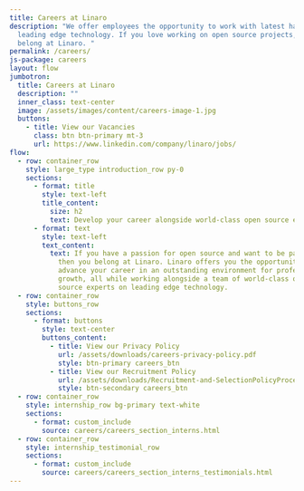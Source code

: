 ```yaml
---
title: Careers at Linaro
description: "We offer employees the opportunity to work with latest hardware &
  leading edge technology. If you love working on open source projects, then you
  belong at Linaro. "
permalink: /careers/
js-package: careers
layout: flow
jumbotron:
  title: Careers at Linaro
  description: ""
  inner_class: text-center
  image: /assets/images/content/careers-image-1.jpg
  buttons:
    - title: View our Vacancies
      class: btn btn-primary mt-3
      url: https://www.linkedin.com/company/linaro/jobs/
flow:
  - row: container_row
    style: large_type introduction_row py-0
    sections:
      - format: title
        style: text-left
        title_content:
          size: h2
          text: Develop your career alongside world-class open source experts
      - format: text
        style: text-left
        text_content:
          text: If you have a passion for open source and want to be part of a community,
            then you belong at Linaro. Linaro offers you the opportunity to
            advance your career in an outstanding environment for professional
            growth, all while working alongside a team of world-class open
            source experts on leading edge technology.
  - row: container_row
    style: buttons_row
    sections:
      - format: buttons
        style: text-center
        buttons_content:
          - title: View our Privacy Policy
            url: /assets/downloads/careers-privacy-policy.pdf
            style: btn-primary careers_btn
          - title: View our Recruitment Policy
            url: /assets/downloads/Recruitment-and-SelectionPolicyProcedure.pdf
            style: btn-secondary careers_btn
  - row: container_row
    style: internship_row bg-primary text-white
    sections:
      - format: custom_include
        source: careers/careers_section_interns.html
  - row: container_row
    style: internship_testimonial_row
    sections:
      - format: custom_include
        source: careers/careers_section_interns_testimonials.html
---
```

